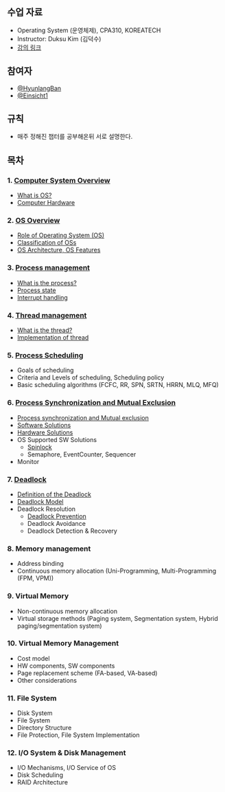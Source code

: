 ## 수업 자료
- Operating System (운영체제), CPA310, KOREATECH
- Instructor: Duksu Kim (김덕수)
- [강의 링크](https://www.youtube.com/playlist?list=PLBrGAFAIyf5rby7QylRc6JxU5lzQ9c4tN)

## 참여자
- [@HyunlangBan](https://github.com/HyunlangBan)
- [@Einsicht1](https://github.com/Einsicht1)

## 규칙
- 매주 정해진 챕터를 공부해온뒤 서로 설명한다.

## 목차
### 1. [Computer System Overview](L1_computer_System_Overview)
- [What is OS?](L1_computer_System_Overview/Computer_HW.md)
- [Computer Hardware](L1_computer_System_Overview/Computer_HW.md)

### 2. [OS Overview](L2_OS_Overview)
- [Role of Operating System (OS)](L2_OS_Overview/1_Role_of_Operating_System.md)
- [Classification of OSs](L2_OS_Overview/2_Classification_of_OS.md)
- [OS Architecture, OS Features](L2_OS_Overview/3_Architecture_Feature_of_OS.md)

### 3. [Process management](L3_Process_Management)
- [What is the process?](L3_Process_Management/1_What_is_the_process_and_process_state.md)
- [Process state](L3_Process_Management/1_What_is_the_process_and_process_state.md)
- [Interrupt handling](L3_Process_Management/2_Interrupt_Handling.md)

### 4. [Thread management](L4_Thread_Management)
- [What is the thread?](L4_Thread_Management/1_Implementation_of_thread.md)
- [Implementation of thread](L4_Thread_Management/1_Implementation_of_thread.md)

### 5. [Process Scheduling](https://github.com/studyhaja/Hello_OS/tree/main/L5_Process_Scheduling)
- Goals of scheduling
- Criteria and Levels of scheduling, Scheduling policy
- Basic scheduling algorithms (FCFC, RR, SPN, SRTN, HRRN, MLQ, MFQ)

### 6. [Process Synchronization and Mutual Exclusion](https://github.com/studyhaja/Hello_OS/tree/main/L6_Process_synchronization_and_Mutual_Exclusion)
- [Process synchronization and Mutual exclusion](https://github.com/studyhaja/Hello_OS/blob/main/L6_Process_synchronization_and_Mutual_Exclusion/1_Process_Synchronization_and_Multi_Exclusion.md)
- [Software Solutions](https://github.com/studyhaja/Hello_OS/blob/main/L6_Process_synchronization_and_Mutual_Exclusion/2_Software_Solutions.md)
- [Hardware Solutions](https://github.com/studyhaja/Hello_OS/blob/main/L6_Process_synchronization_and_Mutual_Exclusion/3_Hareware_Solutions.md)
- OS Supported SW Solutions
   - [Spinlock](https://github.com/studyhaja/Hello_OS/blob/main/L6_Process_synchronization_and_Mutual_Exclusion/4_OS_Supported_SW_Solutions%20-%20Spinlock.md)
   - Semaphore, EventCounter, Sequencer
- Monitor
### 7. [Deadlock](https://github.com/studyhaja/Hello_OS/tree/main/L7_Deadlock)
- [Definition of the Deadlock](https://github.com/studyhaja/Hello_OS/blob/main/L7_Deadlock/1_Deadlock_and_Resource_types.md)
- [Deadlock Model](https://github.com/studyhaja/Hello_OS/blob/main/L7_Deadlock/2_Deadlock_Model.md)
- Deadlock Resolution 
   - [Deadlock Prevention](https://github.com/studyhaja/Hello_OS/blob/main/L7_Deadlock/3_Deadlock_Prevention.md)
   - Deadlock Avoidance
   - Deadlock Detection & Recovery

### 8. Memory management
- Address binding
- Continuous memory allocation (Uni-Programming, Multi-Programming (FPM, VPM))

### 9. Virtual Memory
- Non-continuous memory allocation
- Virtual storage methods (Paging system, Segmentation system, Hybrid paging/segmentation system)

### 10. Virtual Memory Management
- Cost model
- HW components, SW components
- Page replacement scheme (FA-based, VA-based)
- Other considerations

### 11. File System
- Disk System
- File System
- Directory Structure
- File Protection, File System Implementation

### 12. I/O System & Disk Management
- I/O Mechanisms, I/O Service of OS
- Disk Scheduling
- RAID Architecture
